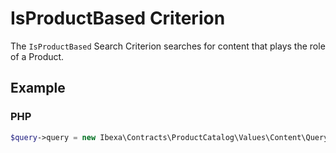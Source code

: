 # IsProductBased Criterion

The `IsProductBased` Search Criterion searches for content that plays the role of a Product.

## Example

### PHP

``` php
$query->query = new Ibexa\Contracts\ProductCatalog\Values\Content\Query\Criterion\IsProductBased();
```
